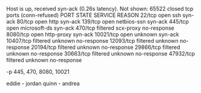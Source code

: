 Host is up, received syn-ack (0.26s latency).
Not shown: 65522 closed tcp ports (conn-refused)
PORT      STATE    SERVICE      REASON
22/tcp    open     ssh          syn-ack
80/tcp    open     http         syn-ack
139/tcp   open     netbios-ssn  syn-ack
445/tcp   open     microsoft-ds syn-ack
470/tcp   filtered scx-proxy    no-response
8080/tcp  open     http-proxy   syn-ack
10021/tcp open     unknown      syn-ack
10407/tcp filtered unknown      no-response
12093/tcp filtered unknown      no-response
20194/tcp filtered unknown      no-response
29866/tcp filtered unknown      no-response
30663/tcp filtered unknown      no-response
47932/tcp filtered unknown      no-response


-p 445, 470, 8080, 10021


eddie - jordan
quinn - andrea
